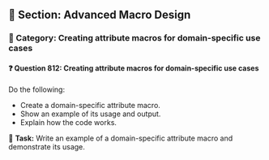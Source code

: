 ## 📘 Section: Advanced Macro Design  
### 🔹 Category: Creating attribute macros for domain-specific use cases  
#### ❓ Question 812: Creating attribute macros for domain-specific use cases

Do the following:

- Create a domain-specific attribute macro.
- Show an example of its usage and output.
- Explain how the code works.

🔧 **Task:** Write an example of a domain-specific attribute macro and demonstrate its usage.
